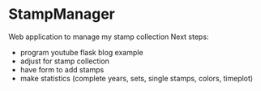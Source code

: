 # StampManager

Web application to manage my stamp collection
Next steps:
- program youtube flask blog example
- adjust for stamp collection
- have form to add stamps
- make statistics (complete years, sets, single stamps, colors, timeplot)

